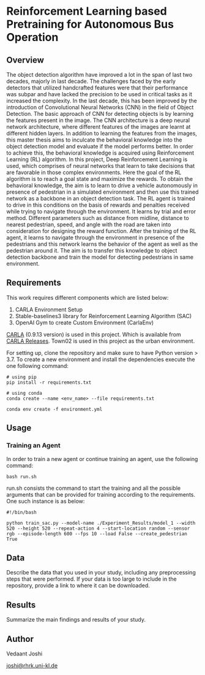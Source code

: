 # Reinforcement Learning based Pretraining for Autonomous Bus Operation

## Overview

The object detection algorithm have improved a lot in the span of last two decades, majorly in last decade. The challenges faced by the early detectors that utilized handcrafted features were that their performance was subpar and have lacked the precision to be used in critical tasks as it increased the complexity. In the last decade, this has been improved by the introduction of Convolutional Neural Networks (CNN) in the field of Object Detection. The basic approach of CNN for detecting objects is by learning the features present in the image. The CNN architecture is a deep neural network architecture, where different features of the images are learnt at different hidden layers. In addition to learning the features from the images, this master thesis aims to inculcate the behavioral knowledge into the object detection model and evaluate if the model performs better. In order to achieve this, the behavioral knowledge is acquired using Reinforcement Learning (RL) algorithm. In this project, Deep Reinforcement Learning is used, which comprises of neural networks that learn to take decisions that are favorable in those complex environments. Here the goal of the RL algorithm is to reach a goal state and maximize the rewards. To obtain the behavioral knowledge, the aim is to learn to drive a vehicle autonomously in presence of pedestrian in a simulated environment and then use this trained network as a backbone in an object detection task. The RL agent is trained to drive in this conditions on the basis of rewards and penalties received while trying to navigate through the environment. It learns by trial and error method. Different parameters such as distance from midline, distance to nearest pedestrian, speed, and angle with the road are taken into consideration for designing the reward function. After the training of the RL agent, it learns to navigate through the environment in presence of the pedestrians and this network learns the behavior of the agent as well as the pedestrian around it. The aim is to transfer this knowledge to object detection backbone and train the model for detecting pedestrians in same environment.

## Requirements

This work requires different components which are listed below:

1. CARLA Environment Setup
2. Stable-baselines3 library for Reinforcement Learning Algorithm (SAC)
3. OpenAI Gym to create Custom Environment (CarlaEnv)

[CARLA](http://carla.org/) (0.9.13 version) is used in this project. Which is available from [CARLA Releases](https://github.com/carla-simulator/carla/releases). Town02 is used in this project as the urban environment. 

For setting up, clone the repository and make sure to have Python version > 3.7. To create a new environment and install the dependencies execute the one following command:

```
# using pip
pip install -r requirements.txt

# using conda
conda create --name <env_name> --file requirements.txt
```

```
conda env create -f environment.yml
```


## Usage

### Training an Agent
In order to train a new agent or continue training an agent, use the following command:

```
bash run.sh
```

run.sh consists the command to start the training and all the possible arguments that can be provided for training according to the requirements. One such instance is as below:

```
#!/bin/bash

python train_sac.py --model-name ./Experiment_Results/model_1 --width 520 --height 520 --repeat-action 4 --start-location random --sensor rgb --episode-length 600 --fps 10 --load False --create_pedestrian True
```



## Data

Describe the data that you used in your study, including any preprocessing steps that were performed. If your data is too large to include in the repository, provide a link to where it can be downloaded.

## Results

Summarize the main findings and results of your study.

## Author

Vedaant Joshi

joshi@rhrk.uni-kl.de
